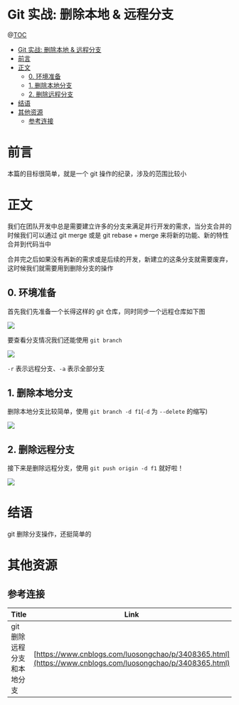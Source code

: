 # Git 实战: 删除本地 & 远程分支

@[TOC](文章目录)

<!-- TOC -->

- [Git 实战: 删除本地 & 远程分支](#git-实战-删除本地--远程分支)
- [前言](#前言)
- [正文](#正文)
  - [0. 环境准备](#0-环境准备)
  - [1. 删除本地分支](#1-删除本地分支)
  - [2. 删除远程分支](#2-删除远程分支)
- [结语](#结语)
- [其他资源](#其他资源)
  - [参考连接](#参考连接)

<!-- /TOC -->

# 前言

本篇的目标很简单，就是一个 git 操作的纪录，涉及的范围比较小

# 正文

我们在团队开发中总是需要建立许多的分支来满足并行开发的需求，当分支合并的时候我们可以通过 git merge 或是 git rebase + merge 来将新的功能、新的特性合并到代码当中

合并完之后如果没有再新的需求或是后续的开发，新建立的这条分支就需要废弃，这时候我们就需要用到删除分支的操作

## 0. 环境准备

首先我们先准备一个长得这样的 git 仓库，同时同步一个远程仓库如下图

![](https://picures.oss-cn-beijing.aliyuncs.com/img/git_branch_delete_0_prepare.png)

要查看分支情况我们还能使用 `git branch`

![](https://picures.oss-cn-beijing.aliyuncs.com/img/git_branch_delete_0_prepare2.png)

`-r` 表示远程分支、`-a` 表示全部分支

## 1. 删除本地分支

删除本地分支比较简单，使用 `git branch -d f1`(`-d` 为 `--delete` 的缩写)

![](https://picures.oss-cn-beijing.aliyuncs.com/img/git_branch_delete_1_local.png)

## 2. 删除远程分支

接下来是删除远程分支，使用 `git push origin -d f1` 就好啦！

![](https://picures.oss-cn-beijing.aliyuncs.com/img/git_branch_delete_2_remote.png)

# 结语

git 删除分支操作，还挺简单的

# 其他资源

## 参考连接

| Title                     | Link                                                                                                     |
| ------------------------- | -------------------------------------------------------------------------------------------------------- |
| git删除远程分支和本地分支 | [https://www.cnblogs.com/luosongchao/p/3408365.html](https://www.cnblogs.com/luosongchao/p/3408365.html) |
